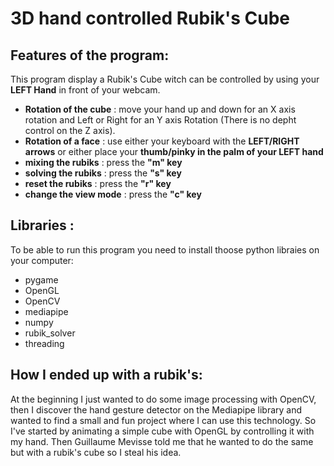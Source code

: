 # 3D hand controlled Rubik's Cube

## Features of the program:
This program display a Rubik's Cube witch can be controlled by using your **LEFT Hand** in front of your webcam. 
- **Rotation of the cube** : move your hand up and down for an X axis rotation and Left or Right for an Y axis Rotation (There is no depht control on the Z axis). 
- **Rotation of a face** : use either your keyboard with the **LEFT/RIGHT arrows** or either place your **thumb/pinky in the palm of your LEFT hand**
- **mixing the rubiks** : press the **"m" key**
- **solving the rubiks** : press the **"s" key**
- **reset the rubiks** : press the **"r" key**
- **change the view mode** : press the **"c" key**
## Libraries :
To be able to run this program you need to install thoose python libraies on your computer: 

- pygame
- OpenGL
- OpenCV
- mediapipe
- numpy 
- rubik_solver
- threading


## How I ended up with a rubik's:
At the beginning I just wanted to do some image processing with OpenCV, then I discover the hand gesture detector on the Mediapipe library and wanted to find a small and fun project where I can use this technology. So I've started by animating a simple cube with OpenGL by controlling it with my hand. Then Guillaume Mevisse told me that he wanted to do the same but with a rubik's cube so I steal his idea. 
